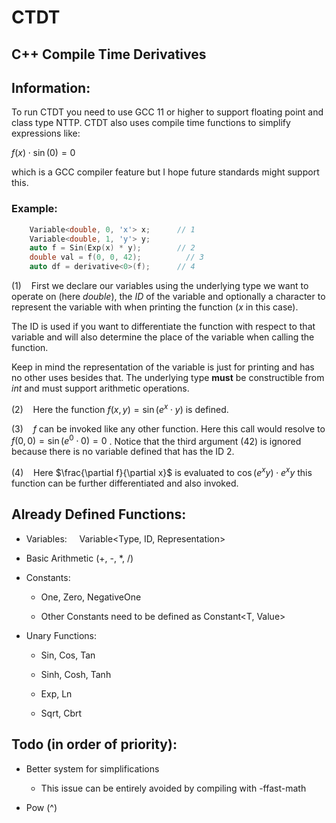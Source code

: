 # CTDT

## C++ Compile Time Derivatives



## Information:

To run CTDT you need to use GCC 11 or higher to support floating point and class type NTTP. CTDT also uses compile time <cmath> functions to simplify expressions like:

$f(x) \cdot \sin(0) = 0$  

which is a GCC compiler feature but I hope future standards might support this.

### Example:

```cpp
    Variable<double, 0, 'x'> x;      // 1
    Variable<double, 1, 'y'> y;
    auto f = Sin(Exp(x) * y);        // 2
    double val = f(0, 0, 42);          // 3
    auto df = derivative<0>(f);      // 4
```

(1)    First we declare our variables using the underlying type we want to operate on (here *double*), the *ID* of the variable and optionally a character to represent the variable with  when printing the function (*x* in this case). 

The ID is used if you want to differentiate the function with respect to that variable and will also determine the place of the variable when calling the function.

Keep in mind the representation of the variable is just for printing and has no other uses besides that. The underlying type **must** be constructible from *int* and must support arithmetic operations.

(2)    Here the function $f(x, y) = \sin(e^x \cdot y)$ is defined. 

(3)    $f$ can be invoked like any other function. Here this call would resolve to $f(0, 0) = \sin(e^0 \cdot 0) = 0$ . Notice that the third argument (42) is ignored because there is no variable defined that has the ID 2. 

(4)    Here  $\frac{\partial f}{\partial x}$ is evaluated to $\cos(e^x y) \cdot e^x y$  this function can be further differentiated and also invoked.



## Already Defined Functions:

- Variables:     Variable<Type, ID, Representation>

- Basic Arithmetic (+, -, *, /) 

- Constants: 
  
  - One<T>,  Zero<T>,  NegativeOne<T>
  
  - Other Constants need to be defined as Constant<T, Value>

- Unary Functions:
  
  - Sin, Cos, Tan
  
  - Sinh, Cosh, Tanh
  
  - Exp, Ln
  
  - Sqrt, Cbrt

## Todo (in order of priority):

- Better system for simplifications
  
  - This issue can be entirely avoided by compiling with -ffast-math

- Pow (^)
